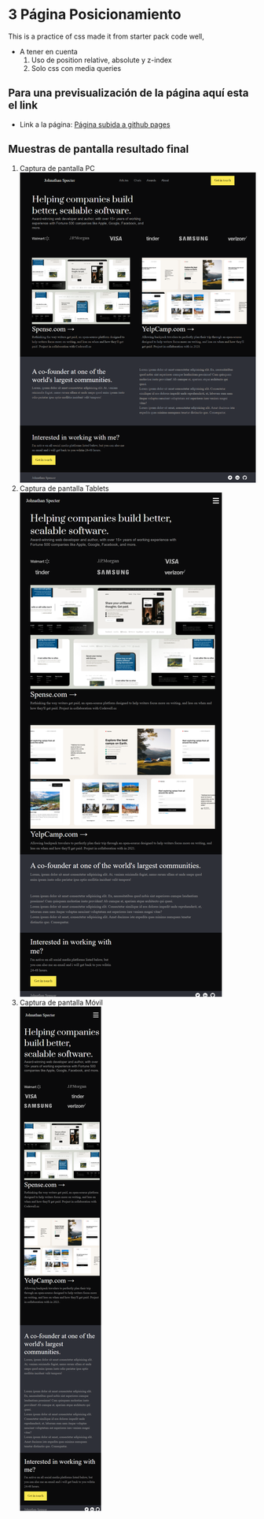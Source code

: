# 3 Página Posicionamiento
This is a practice of css made it from starter pack code well, 
* A tener en cuenta
    1. Uso de position relative, absolute y z-index
    2. Solo css con media queries
## Para una previsualización de la página aquí esta el link

* Link a la página: [Página subida a github pages](https://alexandertemp.github.io/alexpractice-paginares/)

## Muestras de pantalla resultado final 
1. Captura de pantalla PC<br/>
![Captura 1](https://github.com/AlexanderTemp/alexpractice-paginares/blob/master/screenshots/1.png)
2. Captura de pantalla Tablets<br/>
![Captura 2](https://github.com/AlexanderTemp/alexpractice-paginares/blob/master/screenshots/2.png)
3. Captura de pantalla Móvil<br/>
![Captura 3](https://github.com/AlexanderTemp/alexpractice-paginares/blob/master/screenshots/3.png)